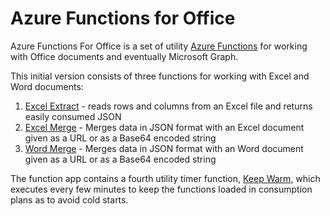 # Azure Functions for Office

Azure Functions For Office is a set of utility [Azure Functions](https://azure.microsoft.com/en-us/services/functions/) for working with Office documents and eventually Microsoft Graph. 

This initial version consists of three functions for working with Excel and Word documents:

1. [Excel Extract](ExcelExtract) - reads rows and columns from an Excel file and returns easily consumed JSON
2. [Excel Merge](ExcelMerge) - Merges data in JSON format with an Excel document given as a URL or as a Base64 encoded string
3. [Word Merge](WordMerge) - Merges data in JSON format with an Word document given as a URL or as a Base64 encoded string

The function app contains a fourth utility timer function, [Keep Warm](KeepWarm), which executes every few minutes to keep the functions loaded in consumption plans as to avoid cold starts.

